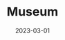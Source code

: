 ---
date: 2023-03-01
featured_image: DSCF0625.jpg
title: Museum
#type: gallery
sort_by: Name
resources:
---